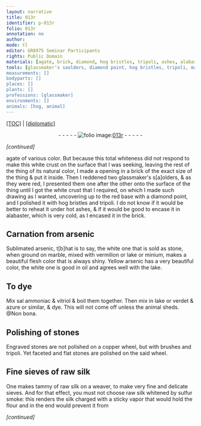 ```yaml
---
layout: narrative
title: 013r
identifier: p-013r
folio: 013r
annotation: no
author:
mode: tl
editor: GR8975 Seminar Participants
rights: Public Domain
materials: [agate, brick, diamond, hog bristles, tripoli, ashes, alabaster, arsenic, Sublimated arsenic, stone, marble, vermilion, lake, minium, Yellow arsenic, oil, sal ammoniac, vitriol, verdet, azure, stones, copper, silk, sulfur]
tools: [glassmaker's saolders, diamond point, hog bristles, tripoli, marble, copper wheel, brushes, wheel, sieves]
measurements: []
bodyparts: []
places: []
plants: []
professions: [glassmaker]
environments: []
animals: [hog, animal]
---
```


<p><a href="{{ site.baseurl }}/translation/">[TOC]</a> | <a href="{{ site.baseurl }}/texts/p-013r_tc/" target="_blank">[diplomatic]</a></p><div class="folio" align="center">- - - - - <a href="http://gallica.bnf.fr/ark:/12148/btv1b10500001g/f31.image" target="_blank"><img src="https://cu-mkp.github.io/2017-workshop-edition/assets/photo-icon.png" alt="folio image: " style="display:inline-block; margin-bottom:-3px;"/>013r</a> - - - - - </div>  
 
*[continued]*
  
 <span class="m">agate</span> of various color. But because this total whiteness did not respond to make this white crust on the surface that I was seeking, leaving the rest of the thing of its natural color, I made a opening in a <span class="m">brick</span> of the exact size of the thing & put it inside. Then I reddened two <span class="tl"><span class="pro">glassmaker</span>'s s[a]olders</span>, & as they were red, I presented them one after the other onto the surface of the thing until I got the white crust that I required, on which I made such drawing as I wanted, uncovering up to the red base with a <span class="tl"><span class="m">diamond</span> point</span>, and I polished it with <span class="tl"><span class="m"><span class="al">hog</span> bristles</span></span> and <span class="tl"><span class="m">tripoli</span></span>. I do not know if it would be better to reheat it under hot <span class="m">ashes</span>, & if it would be good to encase it in <span class="m">alabaster</span>, which is very cold, as I encased it in the <span class="m">brick</span>.
 
 
  

## Carnation from <span class="m">arsenic</span>

 
<span class="m">Sublimated arsenic</span>, t[b]hat is to say, the white one that is sold as <span class="m">stone</span>, when ground on <span class="tl"><span class="m">marble</span></span>, mixed with <span class="m">vermilion</span> or <span class="m">lake</span> or <span class="m">minium</span>, makes a beautiful flesh color that is always shiny. <span class="m">Yellow arsenic</span> has a very beautiful color, the white one is good in <span class="m">oil</span> and agrees well with the <span class="m">lake</span>.
 
 
  

## To dye

 
Mix <span class="m">sal ammoniac</span> & <span class="m">vitriol</span> & boil them together. Then mix in <span class="m">lake</span> or <span class="m">verdet</span> & <span class="m">azure</span> or similar, & dye. This will not come off unless the <span class="al">animal</span> sheds. @Non bona.
 
 
  

## Polishing of <span class="m">stones</span>

 
Engraved <span class="m">stones</span> are not polished on a <span class="tl"><span class="m">copper</span> wheel</span>, but with <span class="tl">brushes</span> and <span class="m">tripoli</span>. Yet faceted and flat stones are polished on the said <span class="tl">wheel</span>.
 
 
  

## Fine <span class="tl">sieves</span> of raw <span class="m">silk</span>

 
One makes tammy of raw <span class="m">silk</span> on a weaver, to make very fine and delicate <span class="tl">sieves</span>. And for that effect, you must not choose raw <span class="m">silk</span> whitened by <span class="m">sulfur</span> smoke: this renders the <span class="m">silk</span> charged with a sticky vapor that would hold the flour and in the end would prevent it from
 
*[continued]*
 
 